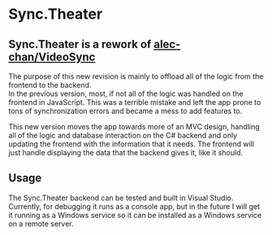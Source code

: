 # Sync.Theater

## Sync.Theater is a rework of [alec-chan/VideoSync](https://github.com/alec-chan/VideoSync)
The purpose of this new revision is mainly to offload all of the logic from the frontend to the backend.  
In the previous version, most, if not all of the logic was handled on the frontend in JavaScript.  This was a terrible mistake and left the app prone to tons of synchronization errors and became a mess to add features to.  

This new version moves the app towards more of an MVC design, handling all of the logic and database interaction on the C# backend and only updating the frontend with the information that it needs.  The frontend will just handle displaying the data that the backend gives it, like it should.

## Usage
The Sync.Theater backend can be tested and built in Visual Studio. Currently, for debugging it runs as a console app, but in the future I will get it running as a Windows service so it can be installed as a Windows service on a remote server.